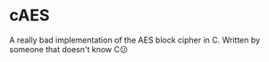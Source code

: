 # cAES
A really bad implementation of the AES block cipher in C. Written by someone that doesn't know C😕
